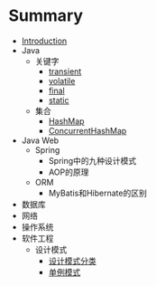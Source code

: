 # Summary

* [Introduction](README.md)
* Java
  * 关键字
    * [transient](java/transient.md)
    * [volatile](java/volatile.md)
    * [final](java/final.md)
    * [static](java/static.md)
  * 集合
    * [HashMap](java/HashMap.md)
    * [ConcurrentHashMap](java/ConcurrentHashMap.md)
* Java Web
  * Spring
    * Spring中的九种设计模式
    * AOP的原理
  * ORM
    * MyBatis和Hibernate的区别
* 数据库
* 网络
* 操作系统
* 软件工程
  * 设计模式
    * [设计模式分类](sse/design-pattern/groups.md)
    * [单例模式](sse/design-pattern/Singleton.md)
